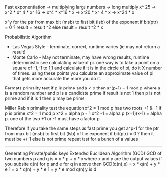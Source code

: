 Fast exponentiation -> multiplying large numbers -> long multiply
x^ 25 -> x^2 * x^ 4 * x^ 16 -> x^4 * x^16 * x -> x^20 * x^ 4 * x -> x^24 * x

x^y 
for the ptr from max bit (msb) to first bit (lsb) of the exponent
	if bit(ptr) = 0 ? result = result ^2
	else result = result ^2 * x

Probabilistic Algorithm
- Las Vegas Style - terminate, correct, runtime varies (ie may not return a result)
- Monte Carlo - May not terminate, may have wrong results, runtime deterministic 
see calculating value of pi. 
one way is to take a point on a square of -1,-1 to 1,1 and calculate if it is in the circle of pi, do it X number of times. using these points you calculate an approximate value of pi that gets more accurate the more you do it.

Fermats primality test
if p is prime and a < p then a^(p-1) = 1 mod p where a is a random number and p is a candidate prime
if result is not 1 then p is not prime and if it is 1 then p may be prime

Miller Rabin primality test
the equation x^2 = 1 mod p
	has two roots +1 & -1 if p is prime
x^2 = 1 mod p
x^2 = alpha p + 1
x^2 -1 = alpha p
(x+1)(x-1) = alpha p.
one of the two +1 or -1 must have a factor p

Therefore if you take the same steps as fast prime you get a^p-1
for the ptr from max bit (msb) to first bit (lsb) of the exponent
	if bit(ptr) = 0 ? then it must be +/-1
	else is not prime
repeat test for a bunch of a values

--------
Generating Private/public keys
Extended Euclidean Algorithm (GCD)
GCD of two numbers p and q is = x * p + y * x
where x and y are the output values
if you subsite q(n) for p and e for q in above then
GCD(q(n),e) = x * q(n) + y * e
1 = x * q(n) + y * e
1 = y * e mod q(n)
y is d
